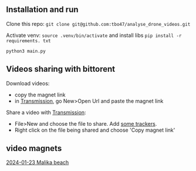 

## Installation and run

Clone this repo: `git clone git@github.com:tbo47/analyse_drone_videos.git`

Activate venv: `source .venv/bin/activate` and install libs `pip install -r requirements. txt`

`python3 main.py`

## Videos sharing with bittorent

Download videos:
- copy the magnet link
- in [Transmission](https://transmissionbt.com/), go New>Open Url and paste the magnet link

Share a video with [Transmission](https://transmissionbt.com/):
- File>New and choose the file to share. Add [some trackers](https://raw.githubusercontent.com/ngosang/trackerslist/master/trackers_best.txt).
- Right click on the file being shared and choose 'Copy magnet link'

## video magnets

[2024-01-23 Malika beach](magnet:?xt=urn:btih:dc028e2108b3d07b03b7e7c698f6bf5683695505&dn=20240123%5F103912%5FMalika%5Fbeach.mp4&tr=udp%3A%2F%2Ftracker.auctor.tv%3A6969%2Fannounce&tr=udp%3A%2F%2Fopentracker.i2p.rocks%3A6969%2Fannounce&tr=https%3A%2F%2Fopentracker.i2p.rocks%3A443%2Fannounce&tr=udp%3A%2F%2Fopen.demonii.com%3A1337%2Fannounce&tr=udp%3A%2F%2Ftracker.openbittorrent.com%3A6969%2Fannounce&tr=http%3A%2F%2Ftracker.openbittorrent.com%3A80%2Fannounce)
